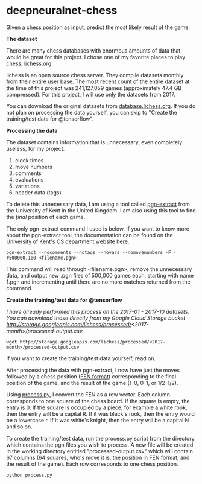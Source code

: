 # deepneuralnet-chess
Given a chess position as input, predict the most likely result of the game.

**The dataset**

There are many chess databases with enormous amounts of data that would be great for this project. I chose one of my
favorite places to play chess, [lichess.org](http://lichess.org).

lichess is an open source chess server. They compile datasets monthly from their entire user base. The most recent count of the entire dataset at the time of this project was 241,127,059 games (approximately 47.4 GB compressed). For this project, I will use only the datasets from 2017.

You can download the original datasets from [database.lichess.org](https://database.lichess.org/). If you do not plan on processing the data yourself, you can skip to "Create the training/test data for @tensorflow".

**Processing the data**

The dataset contains information that is unnecessary, even completely useless, for my project.
  1. clock times
  2. move numbers
  3. comments
  4. evaluations
  5. variations
  6. header data (tags)

To delete this unnecessary data, I am using a tool called [pgn-extract](https://www.cs.kent.ac.uk/people/staff/djb/pgn-extract/) from the University of Kent in the United Kingdom. I am also using this tool to find the *final* position of each game.

The only pgn-extract command I used is below. If you want to know more about the pgn-extract tool, the documentation can be found on the University of Kent's CS department website [here](https://www.cs.kent.ac.uk/people/staff/djb/pgn-extract/help.html).

```
pgn-extract --nocomments --notags --novars --nomovenumbers -F -#500000,100 <filename.pgn>
```

This command will read through <filename.pgn>, remove the unnecessary data, and output new .pgn files of 500,000 games each, starting with name 1.pgn and incrementing until there are no more matches returned from the command.

**Create the training/test data for @tensorflow**

*I have already performed this process on the 2017-01 - 2017-10 datasets. You can download those directly from my Google Cloud Storage bucket http://storage.googleapis.com/lichess/processed/<2017-month>/processed-output.csv.*

```
wget http://storage.googleapis.com/lichess/processed/<2017-month>/processed-output.csv
```

If you want to create the training/test data yourself, read on.

After processing the data with pgn-extract, I now have just the moves followed by a chess position ([FEN format](https://en.wikipedia.org/wiki/Forsyth%E2%80%93Edwards_Notation)) corresponding to the final position of the game, and the result of the game (1-0, 0-1, or 1/2-1/2).

Using [process.py](https://github.com/marshalhayes/deepneuralnet-chess/blob/master/deepneuralnet-chess/process.py), I convert the FEN as a row vector. Each column corresponds to one square of the chess board. If the square is empty, the entry is 0. If the square is occupied by a piece, for example a white rook, then the entry will be a capital R. If it was black's rook, then the entry would be a lowercase r. If it was white's knight, then the entry will be a capital N and so on.

To create the training/test data, run the process.py script from the directory which contains the pgn files you wish to process. A new file will be created in the working directory entitled "processed-output.csv" which will contain 67 columns (64 squares, who's move it is, the position in FEN format, and the result of the game). Each row corresponds to one chess position.

```
python process.py
```
